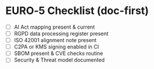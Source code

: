 # EURO‑5 Checklist (doc-first)
- [ ] AI Act mapping present & current
- [ ] RGPD data processing register present
- [ ] ISO 42001 alignment note present
- [ ] C2PA or KMS signing enabled in CI
- [ ] SBOM present & CVE checks routine
- [ ] Security & Threat model documented

